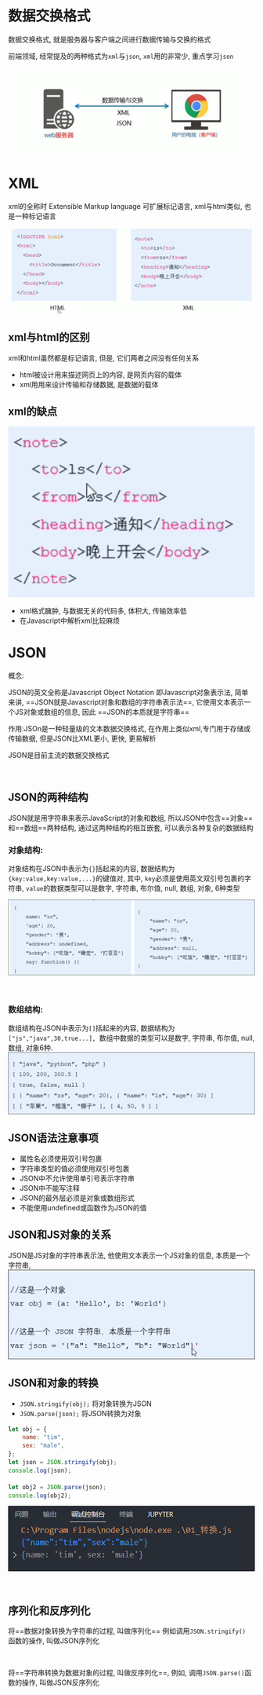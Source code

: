 # 数据交换格式

数据交换格式, 就是服务器与客户端之间进行数据传输与交换的格式

前端领域, 经常提及的两种格式为`xml`与`json`, `xml`用的非常少, 重点学习`json`

![Snipaste_2022-08-16_16-39-33](assets/Snipaste_2022-08-16_16-39-33-20220816163934-ejaj4i7.png)​

# XML

xml的全称时 Extensible Markup language 可扩展标记语言, xml与html类似, 也是一种标记语言

![Snipaste_2022-08-16_16-42-17](assets/Snipaste_2022-08-16_16-42-17-20220816164219-9hqohb0.png)​

## xml与html的区别

xml和html虽然都是标记语言, 但是, 它们两者之间没有任何关系

* html被设计用来描述网页上的内容, 是网页内容的载体
* xml用用来设计传输和存储数据, 是数据的载体

## xml的缺点

![Snipaste_2022-08-16_16-45-15](assets/Snipaste_2022-08-16_16-45-15-20220816164516-ck5zlrq.png)​

* xml格式臃肿, 与数据无关的代码多, 体积大, 传输效率低
* 在Javascript中解析xml比较麻烦

# JSON

概念: 

JSON的英文全称是Javascript Object Notation 即Javascript对象表示法, 简单来讲, ==JSON就是Javascript对象和数组的字符串表示法==, 它使用文本表示一个JS对象或数组的信息, 因此 ==JSON的本质就是字符串==

作用:JSOn是一种轻量级的文本数据交换格式, 在作用上类似xml,专门用于存储或传输数据, 但是JSON比XML更小, 更快, 更易解析

JSON是目前主流的数据交换格式

‍

## JSON的两种结构

JSON就是用字符串来表示JavaScript的对象和数组, 所以JSON中包含==对象==和==数组==两种结构, 通过这两种结构的相互嵌套, 可以表示各种复杂的数据结构

### 对象结构:

对象结构在JSON中表示为`{}`括起来的内容,  数据结构为`{key:value,key:value,...}`的键值对, 其中, `key`必须是使用英文双引号包裹的字符串, `value`的数据类型可以是数字, 字符串, 布尔值, null, 数组, 对象, 6种类型

![Snipaste_2022-08-17_11-59-45](assets/Snipaste_2022-08-17_11-59-45-20220817115950-nlhqmk0.png)​

‍

### 数组结构:

数组结构在JSON中表示为`[]`括起来的内容, 数据结构为`["js","java",30,true...], ​`数组中数据的类型可以是数字, 字符串, 布尔值, null, 数组, 对象6种.![Snipaste_2022-08-17_12-06-24](assets/Snipaste_2022-08-17_12-06-24-20220817120627-dv2je1c.png)​

## JSON语法注意事项

* 属性名必须使用双引号包裹
* 字符串类型的值必须使用双引号包裹
* JSON中不允许使用单引号表示字符串
* JSON中不能写注释
* JSON的最外层必须是对象或数组形式
* 不能使用undefined或函数作为JSON的值

## JSON和JS对象的关系

JSON是JS对象的字符串表示法, 他使用文本表示一个JS对象的信息, 本质是一个字符串, ![Snipaste_2022-08-17_12-13-29](assets/Snipaste_2022-08-17_12-13-29-20220817121332-lpx8ref.png)​

## JSON和对象的转换

* `JSON.stringify(obj);` 将对象转换为JSON
* `JSON.parse(json);` 将JSON转换为对象

```js
let obj = {
    name: "tim",
    sex: "male",
};
let json = JSON.stringify(obj);
console.log(json);

let obj2 = JSON.parse(json);
console.log(obj2);
```

![Snipaste_2022-08-17_12-20-42](assets/Snipaste_2022-08-17_12-20-42-20220817122046-funul3k.png)​

‍

## 序列化和反序列化

将==数据对象转换为字符串的过程, 叫做序列化== 例如调用`JSON.stringify() ​`函数的操作, 叫做JSON序列化

‍

将==字符串转换为数据对象的过程, 叫做反序列化==, 例如, 调用`JSON.parse()`函数的操作, 叫做JSON反序列化
